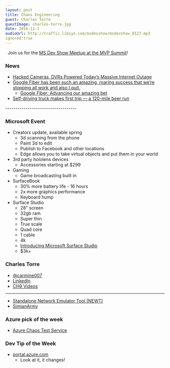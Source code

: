 ```yaml
---
layout: post
title: Chaos Engineering
guest: Charles Torre
guestImage: charles-torre.jpg
date: 2016-11-1
audioUrl: http://traffic.libsyn.com/msdevshow/msdevshow_0127.mp3
ignored:true
---
```

 
Join us for the [MS Dev Show Meetup at the MVP Summit](http://msdevshow.com/meetup-at-mvp-summit-2016/)!

### News

 - [Hacked Cameras, DVRs Powered Today’s Massive Internet Outage](https://krebsonsecurity.com/2016/10/hacked-cameras-dvrs-powered-todays-massive-internet-outage/)
 - [Google Fiber has been such an amazing, roaring success that we’re stopping all work and also I quit.](https://twitter.com/Pinboard/status/791113963522097152)
   -   [Google Fiber: Advancing our amazing bet](https://googlefiberblog.blogspot.com.es/2016/10/advancing-our-amazing-bet.html)
 - [Self-driving truck makes first trip — a 120-mile beer run](http://www.usatoday.com/story/tech/news/2016/10/25/120-mile-beer-run-made-self-driving-truck/92695580/)

----------------------------------- 

### Microsoft Event 
 - Creators update, available spring
   - 3d scanning from the phone
   - Paint 3d to edit
   - Publish to Facebook and other locations
   - Edge allows you to take virtual objects and put them in your world
 - 3rd party hololens devices
   - Accessories starting at \$299
 - Gaming
   - Game broadcasting built in
 - SurfaceBook
   - 30% more battery life - 16 hours
   - 2x more graphics performance
   - Keyboard hump
 - Surface Studio
   - 28" screen
   - 32gb ram
   - Super thin
   - True scale
   - Quad core
   - 1 cable
   - 4k
   - [Introducing Microsoft Surface Studio](https://www.youtube.com/watch?v=BzMLA8YIgG0)
   - $3k+

### Charles Torre

 - [@carmine007](https://twitter.com/carmine007)
 - [LinkedIn](https://www.linkedin.com/in/ctorre)
 - [CH9 Videos](https://channel9.msdn.com/niners/charles)

------------------------------------------------------------------------------------

 - [Standalone Network Emulator Tool (NEWT)](https://blogs.technet.microsoft.com/juanand/2010/03/05/standalone-network-emulator-tool/)
 - [SimianArmy](https://github.com/Netflix/SimianArmy)

###  Azure pick of the week

 - [Azure Chaos Test Service](https://azure.microsoft.com/en-us/documentation/samples/service-fabric-dotnet-testing-chaos-service/)

### Dev Tip of the Week

 - [portal.azure.com](https://portal.azure.com/)
   - Look at it, it changes!